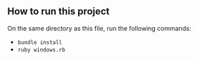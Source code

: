 ## How to run this project

On the same directory as this file, run the following commands:

- `bundle install`
- `ruby windows.rb`
